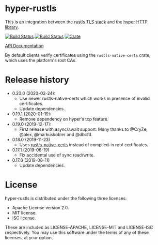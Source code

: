 # hyper-rustls
This is an integration between the [rustls TLS stack](https://github.com/ctz/rustls)
and the [hyper HTTP library](https://github.com/hyperium/hyper).

[![Build Status](https://travis-ci.org/ctz/hyper-rustls.svg?branch=master)](https://travis-ci.org/ctz/hyper-rustls)
[![Build Status](https://dev.azure.com/ctz99/ctz/_apis/build/status/ctz.hyper-rustls?branchName=master)](https://dev.azure.com/ctz99/ctz/_build/latest?definitionId=4&branchName=master)
[![Crate](https://img.shields.io/crates/v/hyper-rustls.svg)](https://crates.io/crates/hyper-rustls)

[API Documentation](https://docs.rs/hyper-rustls/)

By default clients verify certificates using the `rustls-native-certs` crate, which uses
the platform's root CAs.

# Release history
- 0.20.0 (2020-02-24):
  * Use newer rustls-native-certs which works in presence of invalid certificates.
  * Update dependencies.
- 0.19.1 (2020-01-19):
  * Remove dependency on hyper's tcp feature.
- 0.19.0 (2019-12-17):
  * First release with async/await support.  Many thanks to @CryZe, @alex, @markuskobler and @dbcfd.
- 0.18.0 (2019-11-23)
  * Uses [rustls-native-certs](https://crates.io/crates/rustls-native-certs)
    instead of compiled-in root certificates.
- 0.17.1 (2019-08-19)
  * Fix accidental use of sync read/write.
- 0.17.0 (2019-08-11)
  * Update dependencies.

# License
hyper-rustls is distributed under the following three licenses:

- Apache License version 2.0.
- MIT license.
- ISC license.

These are included as LICENSE-APACHE, LICENSE-MIT and LICENSE-ISC
respectively.  You may use this software under the terms of any
of these licenses, at your option.

